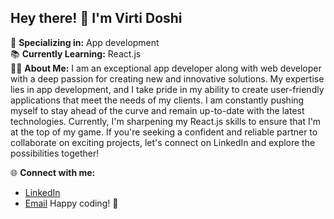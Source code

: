 ## Hey there! 👋 I'm Virti Doshi
🚀 **Specializing in:** App development  
📚 **Currently Learning:** React.js  
👩‍💻 **About Me:**
I am an exceptional app developer along with web developer with a deep passion for creating new and innovative solutions. My expertise lies in app development, and I take pride in my ability to create user-friendly applications that meet the needs of my clients. I am constantly pushing myself to stay ahead of the curve and remain up-to-date with the latest technologies. Currently, I'm sharpening my React.js skills to ensure that I'm at the top of my game. If you're seeking a confident and reliable partner to collaborate on exciting projects, let's connect on LinkedIn and explore the possibilities together!

🌐 **Connect with me:**  
- [LinkedIn](https://www.linkedin.com/in/virti-doshi-497943251/)  
- [Email](virtidoshi1331@gmail.com)
Happy coding! 🚀
<!---
virti1331/virti1331 is a ✨ special ✨ repository because its `README.md` (this file) appears on your GitHub profile.
You can click the Preview link to take a look at your changes.
--->
